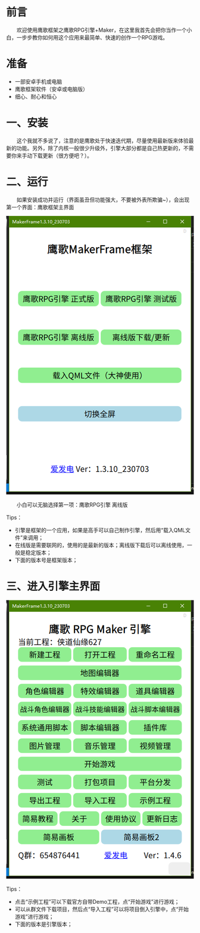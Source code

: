 # 前言

&emsp;&emsp;欢迎使用鹰歌框架之鹰歌RPG引擎+Maker，在这里我首先会把你当作一个小白，一步步教你如何用这个应用来最简单、快速的创作一个RPG游戏。

# 准备

* 一部安卓手机或电脑
* 鹰歌框架软件（安卓或电脑版）
* 细心、耐心和恒心

# 一、安装

&emsp;&emsp;这个我就不多说了，注意的是鹰歌处于快速迭代期，尽量使用最新版来体验最新的功能。另外，除了内核一般很少升级外，引擎大部分都是自己热更新的，不需要你来手动下载更新（很方便吧？）。

# 二、运行

&emsp;&emsp;如果安装成功并运行（界面虽丑但功能强大，不要被外表所欺骗~），会出现第一个界面：鹰歌框架主界面

![1688900718680](image/main/1688900858750.png)

&emsp;&emsp;小白可以无脑选择第一项：鹰歌RPG引擎 离线版

Tips：

* 引擎是框架的一个应用，如果是高手可以自己制作引擎，然后用“载入QML文件”来调用；
* 在线版是需要联网的，使用的是最新的版本；离线版下载后可以离线使用，一般是稳定版本；
* 下面的版本号是框架版本；

# 三、进入引擎主界面

  ![1688900991409](image/main/1688900991409.png)

Tips：

* 点击“示例工程”可以下载官方自带Demo工程，点“开始游戏”进行游戏；
* 可以从群文件下载项目，然后点“导入工程”可以将项目倒入引擎中，点“开始游戏”进行游戏；
* 下面的版本是引擎版本；
